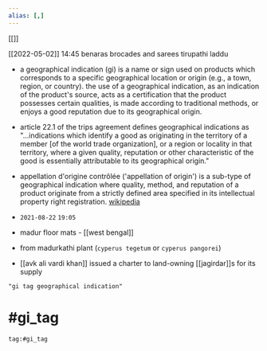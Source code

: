 ```yaml
---
alias: [,]
---
```

[[]]

[[2022-05-02]] 14:45
benaras brocades and sarees
tirupathi laddu
- a geographical indication (gi) is a name or sign used on products which corresponds to a specific geographical location or origin (e.g., a town, region, or country). the use of a geographical indication, as an indication of the product's source, acts as a certification that the product possesses certain qualities, is made according to traditional methods, or enjoys a good reputation due to its geographical origin.
- article 22.1 of the trips agreement defines geographical indications as "...indications which identify a good as originating in the territory of a member [of the world trade organization], or a region or locality in that territory, where a given quality, reputation or other characteristic of the good is essentially attributable to its geographical origin."
- appellation d'origine contrôlée ('appellation of origin') is a sub-type of geographical indication where quality, method, and reputation of a product originate from a strictly defined area specified in its intellectual property right registration.
[wikipedia](https://en.wikipedia.org/wiki/geographical%20indication)

- `2021-08-22` `19:05`
- madur floor mats - [[west bengal]]
- from madurkathi plant (`cyperus tegetum` or `cyperus pangorei`)
- [[avk ali vardi khan]] issued a charter to land-owning [[jagirdar]]s for its supply
```query
"gi tag geographical indication"
```

# #gi_tag 
```query 2021-10-02 16:35
tag:#gi_tag 
```

